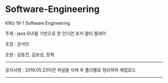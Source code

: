 # Software-Engineering
KNU 19-1 Software Engineering

주제 : java GUI를 기반으로 한 인디언 포커 멀티 플레이

조장 : 강석민

조원 : 김동진, 김보성, 장혁

***************************************************************

공지사항 : 2019.05.23이전 파일들 삭제 후 폴더별로 정리하여 재업로드

***************************************************************
